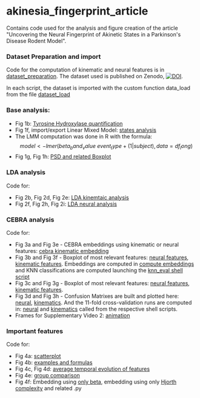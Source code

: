 # akinesia_fingerprint_article
Contains code used for the analysis and figure creation of the article "Uncovering the Neural Fingerprint of Akinetic States in a Parkinson's Disease Rodent Model".

### Dataset Preparation and import
Code for the computation of kinematic and neural features is in [dataset_preparation](./dataset_preparation). The dataset used is published on Zenodo, [![DOI](https://zenodo.org/badge/DOI/10.5281/zenodo.15163493.svg)](https://doi.org/10.5281/zenodo.15163493).

In each script, the dataset is imported with the custom function data_load from the file [dataset_load](./dataset_preparation/dataset_load.py)

### Base analysis:
- Fig 1b: [Tyrosine Hydroxylase quantification](th_staining/th_staining.ipynb)
- Fig 1f, import/export Linear Mixed Model: [states analysis](linear_mixed_model/LMM_PSD.ipynb)
- The LMM computation was done in R with the formula: $$model <- lmer( beta_band_value ~ event_type + (1 | subject), data = df_long )$$
- Fig 1g, Fig 1h: [PSD and related Boxplot](linear_mixed_model/boxplot_PSD.ipynb)

### LDA analysis
Code for:
- Fig 2b, Fig 2d, Fig 2e: [LDA kinemtaic analysis](lda_analysis/LDA_quantificaiton_kin.ipynb)
- Fig 2f, Fig 2h, Fig 2i: [LDA neural analysis](lda_analysis/LDA_quantificaiton.ipynb)

### CEBRA analysis
Code for:
- Fig 3a and Fig 3e - CEBRA embeddings using kinematic or neural features: [cebra kinematic embedding](cebra_analysis/full_run/main_plot/cebra_neural.ipynb)
- Fig 3b and Fig 3f - Boxplot of most relevant features: [neural features](cebra_analysis/importance_scorer/quantification.ipynb), [kinematic features](cebra_analysis/importance_scorer/quantification_kin.ipynb). Embeddings are computed in [compute embeddings](cebra_analysis/importance_scorer/embeddings/compute_train_embedding.ipynb) and KNN classifications are computed launching the [knn_eval shell script](cebra_analysis/importance_scorer/knn_eval.sh)
- Fig 3c and Fig 3g - Boxplot of most relevant features: [neural features](cebra_analysis/full_run/heatmap/scatter_neu.ipynb), [kinematic features](cebra_analysis/full_run/heatmap/scatter_kin.ipynb).
- Fig 3d and Fig 3h - Confusion Matrixes are built and plotted here: [neural](cebra_analysis/neural_folds_cm/nerual_visualization.ipynb), [kinematics](cebra_analysis/kinematic_folds_cm/kin_visualization.ipynb). And the 11-fold cross-validation runs are computed in: [neural](cebra_analysis/neural_folds_cm/neural_run_offset.py) and [kinematics](cebra_analysis/kinematic_folds_cm/kinematic_run_offset.py) called from the respective shell scripts.
- Frames for Supplementary Video 2: [animation](cebra_analysis/animation/animation_walk_runwise.ipynb)

### Important features
Code for:
- Fig 4a: [scatterplot](lda_analysis/LDA_x_CEBRA.ipynb)
- Fig 4b: [examples and formulas](hjort_viz/hjorth_viz.ipynb)
- Fig 4c, Fig 4d: [average temporal evolution of features](modulated_features/avg_neural_time_evo.ipynb)
- Fig 4e: [group comparison](modulated_features/group_comparison.ipynb)
- Fig 4f: Embedding using [only beta](cebra_analysis/discovered_feat_comparison/nerual_visualization_beta.ipynb), embedding using only [Hjorth complexity](cebra_analysis/discovered_feat_comparison/nerual_visualization_complex.ipynb) and related .py
